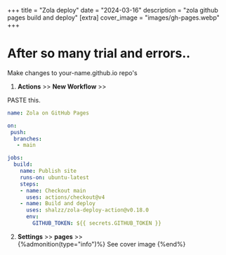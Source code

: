 +++
title = "Zola deploy"
date = "2024-03-16"
description = "zola github pages build and deploy"
[extra]
cover_image = "images/gh-pages.webp"
+++

# After so many trial and errors..  

Make changes to your-name.github.io repo's  
1.  **Actions** >> **New Workflow** >>  

PASTE this.  
```yaml
name: Zola on GitHub Pages

on: 
 push:
  branches:
   - main

jobs:
  build:
    name: Publish site
    runs-on: ubuntu-latest
    steps:
    - name: Checkout main
      uses: actions/checkout@v4
    - name: Build and deploy
      uses: shalzz/zola-deploy-action@v0.18.0
      env:
        GITHUB_TOKEN: ${{ secrets.GITHUB_TOKEN }}
```

2. **Settings** >> **pages** >>  
{%admonition(type="info")%}
See cover image
{%end%}
